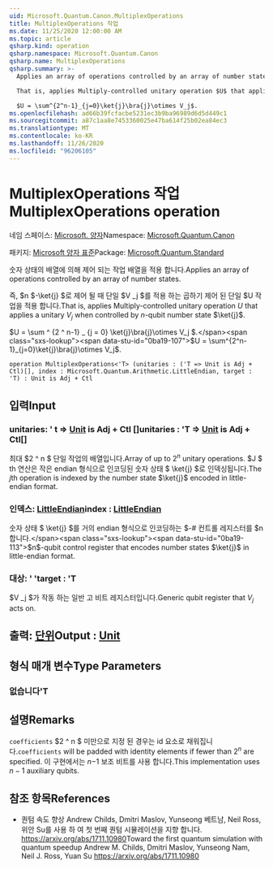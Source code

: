 ```yaml
---
uid: Microsoft.Quantum.Canon.MultiplexOperations
title: MultiplexOperations 작업
ms.date: 11/25/2020 12:00:00 AM
ms.topic: article
qsharp.kind: operation
qsharp.namespace: Microsoft.Quantum.Canon
qsharp.name: MultiplexOperations
qsharp.summary: >-
  Applies an array of operations controlled by an array of number states.

  That is, applies Multiply-controlled unitary operation $U$ that applies a unitary $V_j$ when controlled by $n$-qubit number state $\ket{j}$.

  $U = \sum^{2^n-1}_{j=0}\ket{j}\bra{j}\otimes V_j$.
ms.openlocfilehash: ad66b39fcfacbe5231ec3b9ba96989d6d5d449c1
ms.sourcegitcommit: a87c1aa8e7453360025e47ba614f25b02ea84ec3
ms.translationtype: MT
ms.contentlocale: ko-KR
ms.lasthandoff: 11/26/2020
ms.locfileid: "96206105"
---
```

# <a name="multiplexoperations-operation"></a><span data-ttu-id="0ba19-102">MultiplexOperations 작업</span><span class="sxs-lookup"><span data-stu-id="0ba19-102">MultiplexOperations operation</span></span>

<span data-ttu-id="0ba19-103">네임 스페이스: [Microsoft. 양자](xref:Microsoft.Quantum.Canon)</span><span class="sxs-lookup"><span data-stu-id="0ba19-103">Namespace: [Microsoft.Quantum.Canon](xref:Microsoft.Quantum.Canon)</span></span>

<span data-ttu-id="0ba19-104">패키지: [Microsoft 양자 표준](https://nuget.org/packages/Microsoft.Quantum.Standard)</span><span class="sxs-lookup"><span data-stu-id="0ba19-104">Package: [Microsoft.Quantum.Standard](https://nuget.org/packages/Microsoft.Quantum.Standard)</span></span>


<span data-ttu-id="0ba19-105">숫자 상태의 배열에 의해 제어 되는 작업 배열을 적용 합니다.</span><span class="sxs-lookup"><span data-stu-id="0ba19-105">Applies an array of operations controlled by an array of number states.</span></span>

<span data-ttu-id="0ba19-106">즉, $n $-\ket{j} $로 제어 될 때 단일 $V _j $를 적용 하는 곱하기 제어 된 단일 $U 작업을 적용 합니다.</span><span class="sxs-lookup"><span data-stu-id="0ba19-106">That is, applies Multiply-controlled unitary operation $U$ that applies a unitary $V_j$ when controlled by $n$-qubit number state $\ket{j}$.</span></span>

<span data-ttu-id="0ba19-107">$U = \sum ^ {2 ^ n-1} _ {j = 0} \ket{j}\bra{j}\otimes V_j $.</span><span class="sxs-lookup"><span data-stu-id="0ba19-107">$U = \sum^{2^n-1}_{j=0}\ket{j}\bra{j}\otimes V_j$.</span></span>

```qsharp
operation MultiplexOperations<'T> (unitaries : ('T => Unit is Adj + Ctl)[], index : Microsoft.Quantum.Arithmetic.LittleEndian, target : 'T) : Unit is Adj + Ctl
```


## <a name="input"></a><span data-ttu-id="0ba19-108">입력</span><span class="sxs-lookup"><span data-stu-id="0ba19-108">Input</span></span>

### <a name="unitaries--t--unit--is-adj--ctl"></a><span data-ttu-id="0ba19-109">unitaries: ' t => [Unit](xref:microsoft.quantum.lang-ref.unit)  is Adj + Ctl []</span><span class="sxs-lookup"><span data-stu-id="0ba19-109">unitaries : 'T => [Unit](xref:microsoft.quantum.lang-ref.unit)  is Adj + Ctl[]</span></span>

<span data-ttu-id="0ba19-110">최대 $2 ^ n $ 단일 작업의 배열입니다.</span><span class="sxs-lookup"><span data-stu-id="0ba19-110">Array of up to $2^n$ unitary operations.</span></span> <span data-ttu-id="0ba19-111">$J $ th 연산은 작은 endian 형식으로 인코딩된 숫자 상태 $ \ket{j} $로 인덱싱됩니다.</span><span class="sxs-lookup"><span data-stu-id="0ba19-111">The $j$th operation is indexed by the number state $\ket{j}$ encoded in little-endian format.</span></span>


### <a name="index--littleendian"></a><span data-ttu-id="0ba19-112">인덱스: [LittleEndian](xref:Microsoft.Quantum.Arithmetic.LittleEndian)</span><span class="sxs-lookup"><span data-stu-id="0ba19-112">index : [LittleEndian](xref:Microsoft.Quantum.Arithmetic.LittleEndian)</span></span>

<span data-ttu-id="0ba19-113">숫자 상태 $ \ket{j} $를 거의 endian 형식으로 인코딩하는 $-# 컨트롤 레지스터를 $n 합니다.</span><span class="sxs-lookup"><span data-stu-id="0ba19-113">$n$-qubit control register that encodes number states $\ket{j}$ in little-endian format.</span></span>


### <a name="target--t"></a><span data-ttu-id="0ba19-114">대상: ' '</span><span class="sxs-lookup"><span data-stu-id="0ba19-114">target : 'T</span></span>

<span data-ttu-id="0ba19-115">$V _j $가 작동 하는 일반 고 비트 레지스터입니다.</span><span class="sxs-lookup"><span data-stu-id="0ba19-115">Generic qubit register that $V_j$ acts on.</span></span>



## <a name="output--unit"></a><span data-ttu-id="0ba19-116">출력: [단위](xref:microsoft.quantum.lang-ref.unit)</span><span class="sxs-lookup"><span data-stu-id="0ba19-116">Output : [Unit](xref:microsoft.quantum.lang-ref.unit)</span></span>



## <a name="type-parameters"></a><span data-ttu-id="0ba19-117">형식 매개 변수</span><span class="sxs-lookup"><span data-stu-id="0ba19-117">Type Parameters</span></span>

### <a name="t"></a><span data-ttu-id="0ba19-118">없습니다</span><span class="sxs-lookup"><span data-stu-id="0ba19-118">'T</span></span>



## <a name="remarks"></a><span data-ttu-id="0ba19-119">설명</span><span class="sxs-lookup"><span data-stu-id="0ba19-119">Remarks</span></span>

<span data-ttu-id="0ba19-120">`coefficients` $2 ^ n $ 미만으로 지정 된 경우는 id 요소로 채워집니다.</span><span class="sxs-lookup"><span data-stu-id="0ba19-120">`coefficients` will be padded with identity elements if fewer than $2^n$ are specified.</span></span> <span data-ttu-id="0ba19-121">이 구현에서는 $n-$1 보조 비트를 사용 합니다.</span><span class="sxs-lookup"><span data-stu-id="0ba19-121">This implementation uses $n - 1$ auxiliary qubits.</span></span>

## <a name="references"></a><span data-ttu-id="0ba19-122">참조 항목</span><span class="sxs-lookup"><span data-stu-id="0ba19-122">References</span></span>

- <span data-ttu-id="0ba19-123">퀀텀 속도 향상 Andrew Childs, Dmitri Maslov, Yunseong 베트남, Neil Ross, 위안 Su를 사용 하 여 첫 번째 퀀텀 시뮬레이션을 지향 합니다. https://arxiv.org/abs/1711.10980</span><span class="sxs-lookup"><span data-stu-id="0ba19-123">Toward the first quantum simulation with quantum speedup Andrew M. Childs, Dmitri Maslov, Yunseong Nam, Neil J. Ross, Yuan Su https://arxiv.org/abs/1711.10980</span></span>